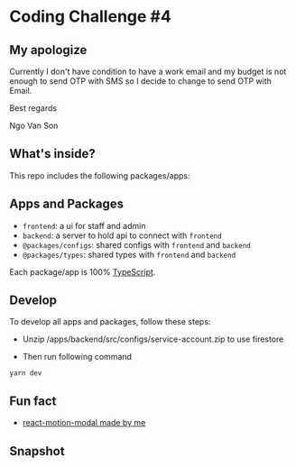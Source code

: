 # Coding Challenge #4

## My apologize

Currently I don't have condition to have a work email and my budget is not enough to send OTP with SMS so I decide to change to send OTP with Email.

Best regards

Ngo Van Son

## What's inside?

This repo includes the following packages/apps:

## Apps and Packages

- `frontend`: a ui for staff and admin
- `backend`: a server to hold api to connect with `frontend`
- `@packages/configs`: shared configs with `frontend` and `backend`
- `@packages/types`: shared types with `frontend` and `backend`

Each package/app is 100% [TypeScript](https://www.typescriptlang.org/).


## Develop

To develop all apps and packages, follow these steps:

- Unzip /apps/backend/src/configs/service-account.zip to use firestore

- Then run following command
```
yarn dev
```

## Fun fact

- [react-motion-modal made by me](https://github.com/sonnv1912/react-motion-modal)

## Snapshot
